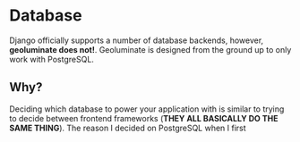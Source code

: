 # Database

Django officially supports a number of database backends, however, **geoluminate does not!**. Geoluminate is designed from the ground up to only work with PostgreSQL.

## Why?

Deciding which database to power your application with is similar to trying to decide between frontend frameworks (**THEY ALL BASICALLY DO THE SAME THING**). The reason I decided on PostgreSQL when I first
